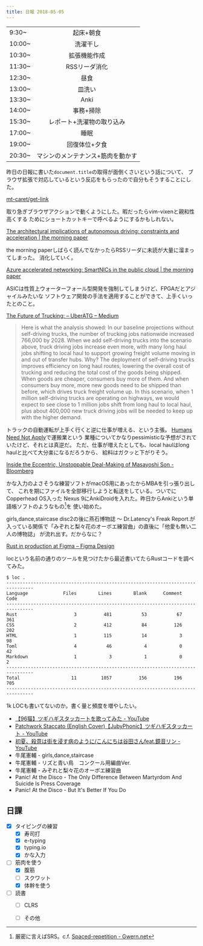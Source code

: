 ```yaml
---
title: 日報 2018-05-05
---
```


|||
|:-|:-:|
|9:30~|起床+朝食|
|10:00~|洗濯干し|
|10:30~|拡張機能作成|
|11:30~|RSSリーダ消化|
|12:30~|昼食|
|13:00~|皿洗い|
|13:30~|Anki|
|14:00~|事務+掃除|
|15:30~|レポート+洗濯物の取り込み|
|17:00~|睡眠|
|19:00~|回復体位+夕食|
|20:30~|マシンのメンテナンス+筋肉を動かす|

昨日の日報に書いた`document.title`の取得が面倒くさいという話について、
ブラウザ拡張で対応しているという反応をもらったので自分もそうすることにした。

[mt-caret/get-link](https://github.com/mt-caret/get-link)

取り急ぎブラウザアクションで動くようにした。暇だったらvim-vixenと親和性高くする
ためにショートカットキーで呼べるようにするかもしれない。

[The architectural implications of autonomous driving: constraints and acceleration | the morning paper](https://blog.acolyer.org/2018/04/20/the-architectural-implications-of-autonomous-driving-constraints-and-acceleration/)

the morning paperしばらく読んでなかったらRSSリーダに未読が大量に溜まってしまった。
消化していく。

[Azure accelerated networking: SmartNICs in the public cloud | the morning paper](https://blog.acolyer.org/2018/05/01/azure-accelerated-networking-smartnics-in-the-public-cloud/)

ASICは性質上ウォーターフォール型開発を強制してしまうけど、FPGAだとアジャイルみたいな
ソフトウェア開発の手法を適用することができて、上手くいったとのこと。

[The Future of Trucking: – UberATG – Medium](https://medium.com/@UberATG/the-future-of-trucking-b3d2ea0d2db9)

> Here is what the analysis showed: In our baseline projections without self-driving trucks, the number of trucking jobs nationwide increased 766,000 by 2028. When we add self-driving trucks into the scenario above, truck driving jobs increase even more, with many long haul jobs shifting to local haul to support growing freight volume moving in and out of transfer hubs. Why? The deployment of self-driving trucks improves efficiency on long haul routes, lowering the overall cost of trucking and reducing the total cost of the goods being shipped. When goods are cheaper, consumers buy more of them. And when consumers buy more, more new goods need to be shipped than before, which drives truck freight volume up. In this scenario, when 1 million self-driving trucks are operating on highways, we would expect to see close to 1 million jobs shift from long haul to local haul, plus about 400,000 new truck driving jobs will be needed to keep up with the higher demand.

トラックの自動運転が上手く行くと逆に仕事が増える、という主張。
[Humans Need Not Apply](https://www.youtube.com/watch?v=7Pq-S557XQU)で運搬業という
業種についてかなりpessimisticな予想がされていたけど、それとは真逆だ。
ただ、仕事が増えたとしても、local haulはlong haulと比べて大分楽になるだろうから、
給料はガクッと下がりそう。

[Inside the Eccentric, Unstoppable Deal-Making of Masayoshi Son - Bloomberg](https://www.bloomberg.com/news/features/2018-01-02/inside-the-eccentric-unstoppable-deal-making-of-masayoshi-son)

かな入力のよさそうな練習ソフトがmacOS用にあったからMBAを引っ張り出して、
これを期にファイルを全部移行しようと転送をしている。ついでにCopperhead OS入った
Nexus 9にAnkiDroidを入れた。昨日からAnkiという単語帳ソフトのようなもの[^srs]を
使い始めた。

[^srs]: 厳密に言えばSRS。c.f. [Spaced-repetition - Gwern.net](https://www.gwern.net/Spaced-repetition)

girls,dance,staircase disc2の後に燕石博物誌 ～ Dr.Latency's Freak Report.が
入っている関係で「みぞれと梨々花のオーボエ練習曲」の直後に「他愛も無い二人の博物誌」
が流れ出す。だからなに？

[Rust in production at Figma – Figma Design](https://blog.figma.com/rust-in-production-at-figma-e10a0ec31929)

locという名前の通りのツールを見つけたから最近書いてたらRustコードを調べてみた。

```
$ loc .
--------------------------------------------------------------------------------
Language             Files        Lines        Blank      Comment         Code
--------------------------------------------------------------------------------
Rust                     3          481           53           67          361
CSS                      2          412           84          126          202
HTML                     1          115           14            3           98
Toml                     4           46            4            0           42
Markdown                 1            3            1            0            2
--------------------------------------------------------------------------------
Total                   11         1057          156          196          705
--------------------------------------------------------------------------------
```

1k LOCも書いてないのか。書く量と頻度を増やしたい。

- [【96猫】ツギハギスタッカートを歌ってみた - YouTube](https://www.youtube.com/watch?v=3-30eM0hybg)
- [Patchwork Staccato (English Cover)【JubyPhonic】ツギハギスタッカート - YouTube](https://www.youtube.com/watch?v=elC2uKfEKbg)
- [初夏、殺意は街を浸す病のように/こんにちは谷田さんfeat.鏡音リン - YouTube](https://www.youtube.com/watch?v=o-MiRZF0ACg)
- 牛尾憲輔 - girls,dance,staircase
- 牛尾憲輔 - リズと青い鳥　コンクール用編曲Ver.
- 牛尾憲輔 - みぞれと梨々花のオーボエ練習曲
- Panic! At the Disco - The Only Difference Between Martyrdom And Suicide Is Press Coverage
- Panic! At the Disco - But It's Better If You Do

## 日課

- [x] タイピングの練習
	+ [x] 寿司打
	+ [x] e-typing
	+ [x] typing.io
	+ [x] かな入力
- [ ] 筋肉を使う
	+ [x] 腹筋
	+ [ ] スクワット
	+ [x] 体幹を使う
- [ ] 読書
	+ [ ] CLRS
	+ [ ] その他

